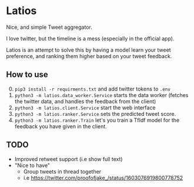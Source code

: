 # Latios
Nice, and simple Tweet aggregator.

I love twitter, but the timeline is a mess (especially in the official app).

Latios is an attempt to solve this by having a model learn your tweet preference, and ranking them higher based on your tweet feedback.

## How to use 
0. `pip3 install -r requirments.txt` and add twitter tokens to `.env`
1. `python3 -m latios.data_worker.Service` starts the data worker (fetches the twitter data, and handles the feedback from the client)
2. `python3 -m latios.client.Service` start the web interface
3. `python3 -m latios.ranker.Service` sets the predicted tweet score.
4. `python3 -m latios.ranker.Train` let's you train a TfIdf model for the feedback you have given in the client.

## TODO
- Improved retweet support (i.e show full text)
- "Nice to have"
  - Group tweets in thread together
  - i.e https://twitter.com/proofofjake_/status/1603076919800778752

